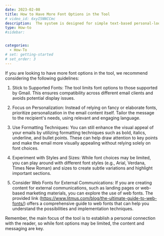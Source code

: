 ```yaml
---
date: 2023-02-08
title: How to Have More Font Options in the Tool
# video_id: 6xyI5NNCCmc
description:  The system is designed for simple text-based personal-looking communications. While we are not as constricted as platforms like WhatsApp or Twitter, we do limit the font options to those supported by Gmail. This helps maintain a personalized touch and avoids the perception that the email is a generic mass message. The goal is to create sales specialists who can quickly establish a connection with the reader.
type: How-to
#sidebar:


categories:
  - How-To
# set: getting-started
# set_order: 3
---
```

If you are looking to have more font options in the tool, we recommend considering the following guidelines:

1. Stick to Supported Fonts: The tool limits font options to those supported by Gmail. This ensures compatibility across different email clients and avoids potential display issues.

2. Focus on Personalization: Instead of relying on fancy or elaborate fonts, prioritize personalization in the email content itself. Tailor the message to the recipient's needs, using relevant and engaging language.

3. Use Formatting Techniques: You can still enhance the visual appeal of your emails by utilizing formatting techniques such as bold, italics, underline, and bullet points. These can help draw attention to key points and make the email more visually appealing without relying solely on font choices.

4. Experiment with Styles and Sizes: While font choices may be limited, you can play around with different font styles (e.g., Arial, Verdana, Times New Roman) and sizes to create subtle variations and highlight important sections.

5. Consider Web Fonts for External Communications: If you are creating content for external communications, such as landing pages or web-based marketing materials, you can explore the use of web fonts. The provided link (https://www.litmus.com/blog/the-ultimate-guide-to-web-fonts/) offers a comprehensive guide to web fonts that can help you understand the possibilities and implementation techniques.

Remember, the main focus of the tool is to establish a personal connection with the reader, so while font options may be limited, the content and messaging are key.